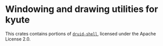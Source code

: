 # Windowing and drawing utilities for kyute

This crates contains portions of [`druid-shell`](https://github.com/linebender/druid), licensed under the Apache License 2.0.